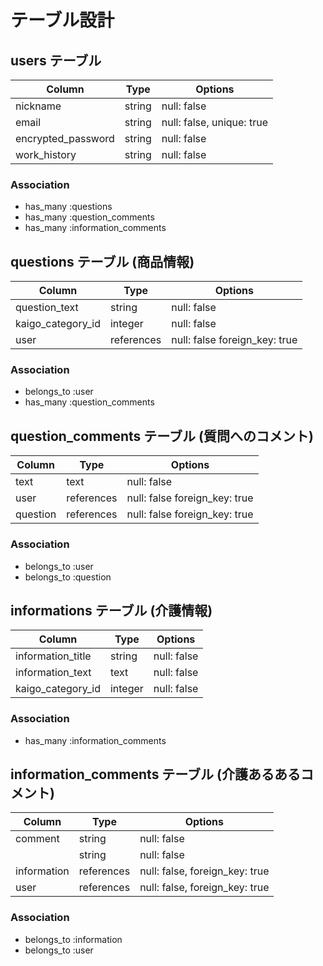 # テーブル設計

## users テーブル

| Column                | Type   | Options                   |
| ------------------    | ------ | -----------------------   |
| nickname              | string | null: false               |
| email                 | string | null: false, unique: true |
| encrypted_password    | string | null: false               |
| work_history          | string | null: false               |

### Association

- has_many :questions
- has_many :question_comments
- has_many :information_comments

## questions テーブル (商品情報)

| Column                 | Type       | Options                       |
| ----------------       | ------     | -----------------             |
| question_text          | string     | null: false                   |
| kaigo_category_id      | integer    | null: false                   |
| user                   | references | null: false foreign_key: true |


### Association

- belongs_to :user
- has_many :question_comments

## question_comments テーブル (質問へのコメント)

| Column         | Type       | Options                           |
| ----------     | ------     | --------------------------------- |
| text           | text       | null: false                       |
| user           | references | null: false foreign_key: true     |
| question       | references | null: false foreign_key: true     |


### Association

- belongs_to :user
- belongs_to :question


## informations テーブル (介護情報)

| Column             | Type       | Options                        |
| ------------       | ---------- | ------------------------------ |
| information_title  | string     | null: false                    |
| information_text   | text       | null: false                    |
| kaigo_category_id  | integer    | null: false                    |

### Association

- has_many :information_comments

## information_comments テーブル (介護あるあるコメント)

| Column          | Type       | Options                        |
| ------------    | ---------- | ------------------------------ |
| comment         | string     | null: false                    |
|                 | string     | null: false                    |
| information     | references | null: false, foreign_key: true |
| user            | references | null: false, foreign_key: true |

### Association

- belongs_to :information
- belongs_to :user